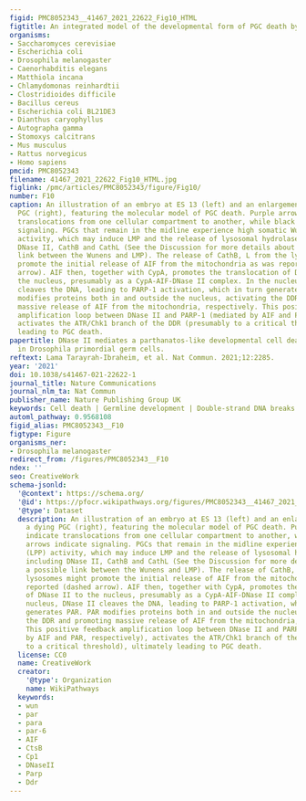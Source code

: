 ```yaml
---
figid: PMC8052343__41467_2021_22622_Fig10_HTML
figtitle: An integrated model of the developmental form of PGC death by parthanatos
organisms:
- Saccharomyces cerevisiae
- Escherichia coli
- Drosophila melanogaster
- Caenorhabditis elegans
- Matthiola incana
- Chlamydomonas reinhardtii
- Clostridioides difficile
- Bacillus cereus
- Escherichia coli BL21DE3
- Dianthus caryophyllus
- Autographa gamma
- Stomoxys calcitrans
- Mus musculus
- Rattus norvegicus
- Homo sapiens
pmcid: PMC8052343
filename: 41467_2021_22622_Fig10_HTML.jpg
figlink: /pmc/articles/PMC8052343/figure/Fig10/
number: F10
caption: An illustration of an embryo at ES 13 (left) and an enlargement of a dying
  PGC (right), featuring the molecular model of PGC death. Purple arrows indicate
  translocations from one cellular compartment to another, while black arrows indicate
  signaling. PGCs that remain in the midline experience high somatic Wunens (LPP)
  activity, which may induce LMP and the release of lysosomal hydrolases, including
  DNase II, CathB and CathL (See the Discussion for more details about a possible
  link between the Wunens and LMP). The release of CathB, L from the lysosomes might
  promote the initial release of AIF from the mitochondria as was reported (dashed
  arrow). AIF then, together with CypA, promotes the translocation of DNase II to
  the nucleus, presumably as a CypA-AIF-DNase II complex. In the nucleus, DNase II
  cleaves the DNA, leading to PARP-1 activation, which in turn generates PAR. PAR
  modifies proteins both in and outside the nucleus, activating the DDR and promoting
  massive release of AIF from the mitochondria, respectively. This positive feedback
  amplification loop between DNase II and PARP-1 (mediated by AIF and PAR, respectively),
  activates the ATR/Chk1 branch of the DDR (presumably to a critical threshold), ultimately
  leading to PGC death.
papertitle: DNase II mediates a parthanatos-like developmental cell death pathway
  in Drosophila primordial germ cells.
reftext: Lama Tarayrah-Ibraheim, et al. Nat Commun. 2021;12:2285.
year: '2021'
doi: 10.1038/s41467-021-22622-1
journal_title: Nature Communications
journal_nlm_ta: Nat Commun
publisher_name: Nature Publishing Group UK
keywords: Cell death | Germline development | Double-strand DNA breaks
automl_pathway: 0.9568108
figid_alias: PMC8052343__F10
figtype: Figure
organisms_ner:
- Drosophila melanogaster
redirect_from: /figures/PMC8052343__F10
ndex: ''
seo: CreativeWork
schema-jsonld:
  '@context': https://schema.org/
  '@id': https://pfocr.wikipathways.org/figures/PMC8052343__41467_2021_22622_Fig10_HTML.html
  '@type': Dataset
  description: An illustration of an embryo at ES 13 (left) and an enlargement of
    a dying PGC (right), featuring the molecular model of PGC death. Purple arrows
    indicate translocations from one cellular compartment to another, while black
    arrows indicate signaling. PGCs that remain in the midline experience high somatic Wunens
    (LPP) activity, which may induce LMP and the release of lysosomal hydrolases,
    including DNase II, CathB and CathL (See the Discussion for more details about
    a possible link between the Wunens and LMP). The release of CathB, L from the
    lysosomes might promote the initial release of AIF from the mitochondria as was
    reported (dashed arrow). AIF then, together with CypA, promotes the translocation
    of DNase II to the nucleus, presumably as a CypA-AIF-DNase II complex. In the
    nucleus, DNase II cleaves the DNA, leading to PARP-1 activation, which in turn
    generates PAR. PAR modifies proteins both in and outside the nucleus, activating
    the DDR and promoting massive release of AIF from the mitochondria, respectively.
    This positive feedback amplification loop between DNase II and PARP-1 (mediated
    by AIF and PAR, respectively), activates the ATR/Chk1 branch of the DDR (presumably
    to a critical threshold), ultimately leading to PGC death.
  license: CC0
  name: CreativeWork
  creator:
    '@type': Organization
    name: WikiPathways
  keywords:
  - wun
  - par
  - para
  - par-6
  - AIF
  - CtsB
  - Cp1
  - DNaseII
  - Parp
  - Ddr
---
```

